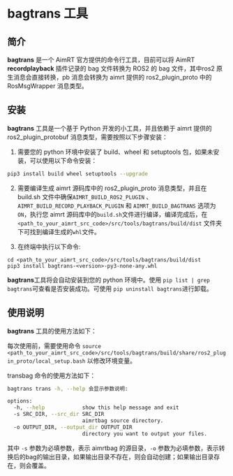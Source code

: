 # bagtrans 工具

## 简介

**bagtrans** 是一个 AimRT 官方提供的命令行工具，目前可以将 AimRT **recordplayback** 插件记录的 bag 文件转换为 ROS2 的 bag 文件，其中ros2 原生消息会直接转换，pb 消息会转换为 aimrt 提供的 ros2_plugin_proto 中的 RosMsgWrapper 消息类型。

## 安装

**bagtrans** 工具是一个基于 Python 开发的小工具，并且依赖于 aimrt 提供的 ros2_plugin_protobuf 消息类型，需要按照以下步骤安装：

1. 需要您的 python 环境中安装了 build、wheel 和 setuptools 包，如果未安装，可以使用以下命令安装：

```bash
pip3 install build wheel setuptools --upgrade
```

2. 需要编译生成 aimrt 源码库中的 ros2_plugin_proto 消息类型，并且在 build.sh 文件中确保`AIMRT_BUILD_ROS2_PLUGIN` 、 `AIMRT_BUILD_RECORD_PLAYBACK_PLUGIN` 和 `AIMRT_BUILD_BAGTRANS` 选项为`ON`，执行您 aimrt 源码库中的`build.sh`文件进行编译，编译完成后，在  `<path_to_your_aimrt_src_code>/src/tools/bagtrans/build/dist` 文件夹下可找到编译生成的`whl`文件。

3. 在终端中执行以下命令:
```
cd <path_to_your_aimrt_src_code>/src/tools/bagtrans/build/dist
pip3 install bagtrans-<version>-py3-none-any.whl
```
**bagtrans**工具将会自动安装到您的 python 环境中。使用 `pip list | grep bagtrans`可查看是否安装成功。可使用 `pip uninstall bagtrans`进行卸载。


## 使用说明

**bagtrans** 工具的使用方法如下：

每次使用前，需要使用命令 `source <path_to_your_aimrt_src_code>/src/tools/bagtrans/build/share/ros2_plugin_proto/local_setup.bash` 以修改环境变量。

transbag 命令的使用方法如下：

```bash
bagtrans trans -h, --help 会显示参数说明:

options:
  -h, --help            show this help message and exit
  -s SRC_DIR, --src_dir SRC_DIR
                        aimrtbag source directory.
  -o OUTPUT_DIR, --output_dir OUTPUT_DIR
                        directory you want to output your files.
```

其中 `-s` 参数为必填参数，表示 aimrtbag 的源目录，`-o` 参数为必填参数，表示转换后的bag的输出目录，如果输出目录不存在，则会自动创建；如果输出目录存在，则会覆盖。



